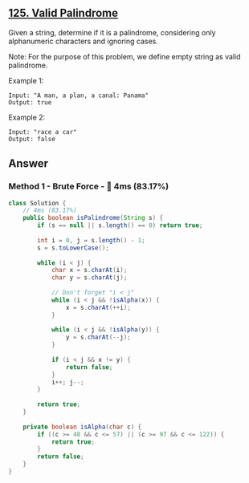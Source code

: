 ## [125. Valid Palindrome](https://leetcode.com/problems/valid-palindrome/)

Given a string, determine if it is a palindrome, considering only alphanumeric characters and ignoring cases.

Note: For the purpose of this problem, we define empty string as valid palindrome.

Example 1:
```
Input: "A man, a plan, a canal: Panama"
Output: true
```
Example 2:
```
Input: "race a car"
Output: false
```
## Answer
### Method 1 - Brute Force - :rabbit: 4ms (83.17%)
```java
class Solution {
    // 4ms (83.17%)
    public boolean isPalindrome(String s) {
        if (s == null || s.length() == 0) return true;
        
        int i = 0, j = s.length() - 1;
        s = s.toLowerCase();
        
        while (i < j) {
            char x = s.charAt(i);
            char y = s.charAt(j);
  
            // Don't forget "i < j"
            while (i < j && !isAlpha(x)) {
                x = s.charAt(++i);
            }
                
            while (i < j && !isAlpha(y)) {
                y = s.charAt(--j);
            }
            
            if (i < j && x != y) {
                return false;
            }
            i++; j--;
        }
        
        return true;
    }
    
    private boolean isAlpha(char c) {
        if ((c >= 48 && c <= 57) || (c >= 97 && c <= 122)) {
            return true;
        }
        return false;
    }
}
```
